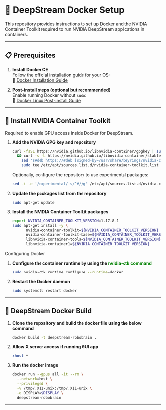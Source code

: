 # 🚀 DeepStream Docker Setup

This repository provides instructions to set up Docker and the NVIDIA Container Toolkit required to run NVIDIA DeepStream applications in containers.

---

## 📋 Prerequisites

1. **Install Docker CE**  
   Follow the official installation guide for your OS:  
   🔗 [Docker Installation Guide](https://docs.docker.com/engine/install)

2. **Post-install steps (optional but recommended)**  
   Enable running Docker without `sudo`:  
   🔗 [Docker Linux Post-install Guide](https://docs.docker.com/engine/install/linux-postinstall)

---

## 🧰 Install NVIDIA Container Toolkit

Required to enable GPU access inside Docker for DeepStream.

1. **Add the NVIDIA GPG key and repository**
   ```bash
   curl -fsSL https://nvidia.github.io/libnvidia-container/gpgkey | sudo gpg --dearmor -o /usr/share/keyrings/nvidia-container-toolkit-keyring.gpg \
     && curl -s -L https://nvidia.github.io/libnvidia-container/stable/deb/nvidia-container-toolkit.list | \
       sed 's#deb https://#deb [signed-by=/usr/share/keyrings/nvidia-container-toolkit-keyring.gpg] https://#g' | \
       sudo tee /etc/apt/sources.list.d/nvidia-container-toolkit.list
   ```
   Optionally, configure the repository to use experimental packages:
   ```bash
   sed -i -e '/experimental/ s/^#//g' /etc/apt/sources.list.d/nvidia-container-toolkit.list
   ```
2. **Update the packages list from the repository**
   ```bash
   sudo apt-get update
   ```
3. **Install the NVIDIA Container Toolkit packages**
   ```bash
   export NVIDIA_CONTAINER_TOOLKIT_VERSION=1.17.8-1
   sudo apt-get install -y \
         nvidia-container-toolkit=${NVIDIA_CONTAINER_TOOLKIT_VERSION} \
         nvidia-container-toolkit-base=${NVIDIA_CONTAINER_TOOLKIT_VERSION} \
         libnvidia-container-tools=${NVIDIA_CONTAINER_TOOLKIT_VERSION} \
         libnvidia-container1=${NVIDIA_CONTAINER_TOOLKIT_VERSION}
   ```

Configuring Docker
1. **Configure the container runtime by using the <span style="color: green; font-weight: bold;">nvidia-ctk command</span>**
   ```bash
   sudo nvidia-ctk runtime configure --runtime=docker
   ```
2. **Restart the Docker daemon**
   ```bash
   sudo systemctl restart docker
   ```

---

## 🐳 DeepStream Docker Build
1. **Clone the repository and build the docker file using the below command**
   ```bash
   docker build -t deepstream-robobrain .
   ```

2. **Allow X server access if running GUI app**
   ```bash
   xhost +
   ```
3. **Run the docker image**
   ```bash
   docker run --gpus all -it --rm \
     --network=host \
     --privileged \
     -v /tmp/.X11-unix:/tmp/.X11-unix \
     -e DISPLAY=$DISPLAY \
     deepstream-robobrain 
   ```
   
---
